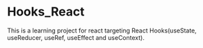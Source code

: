 # Hooks_React
This is a learning project for react targeting React Hooks(useState, useReducer, useRef, useEffect and useContext).
